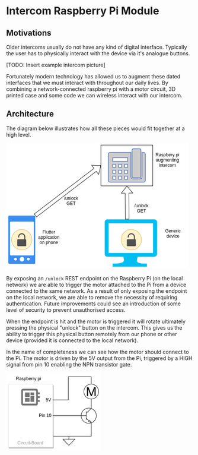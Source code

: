 # Intercom Raspberry Pi Module

## Motivations

Older intercoms usually do not have any kind of digital interface. Typically the user has to physically interact with the device via it's analogue buttons.

[TODO: Insert example intercom picture]

Fortunately modern technology has allowed us to augment these dated interfaces that we must interact with throughout our daily lives. By combining a network-connected raspberry pi with a motor circuit, 3D printed case and some code we can wireless interact with our intercom.

## Architecture

The diagram below illustrates how all these pieces would fit together at a high level.

![alt text](diagrams/high_level.png "High level design")

By exposing an `/unlock` REST endpoint on the Raspberry Pi (on the local network) we are able to trigger the motor attached to the Pi from a device connected to the same network. As a result of only exposing the endpoint on the local network, we are able to remove the necessity of requiring authentication. Future improvements could see an introduction of some level of security to prevent unauthorised access.

When the endpoint is hit and the motor is triggered it will rotate ultimately pressing the physical "unlock" button on the intercom. This gives us the ability to trigger this physical button remotely from our phone or other device (provided it is connected to the local network).

In the name of completeness we can see how the motor should connect to the Pi. The motor is driven by the 5V output from the Pi, triggered by a HIGH signal from pin 10 enabling the NPN transistor gate.

![alt text](diagrams/rasp_pi.png "Raspberry Pi and the motor")
